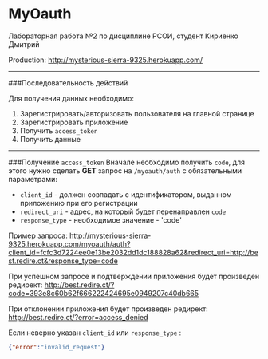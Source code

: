 MyOauth
===================
Лабораторная работа №2 по дисциплине РСОИ, студент Кириенко Дмитрий

Production: 
http://mysterious-sierra-9325.herokuapp.com/

----------
###Последовательность действий

Для получения данных необходимо:

1. Зарегистрировать/авторизовать пользователя на главной странице
2. Зарегистрировать приложение
3. Получить ```access_token```
4. Получить данные

----------
###Получение ```access_token```
Вначале необходимо получить ```code```, для этого нужно сделать **GET** запрос на ```/myoauth/auth``` с обязательными параметрами:

* ```client_id```  - должен совпадать с идентификатором, выданном приложению при его регистрации
* ```redirect_uri``` - адрес, на который будет перенаправлен ```code``` 
* ```response_type``` - необходимое значение - 'code'


Пример запроса:
http://mysterious-sierra-9325.herokuapp.com/myoauth/auth?client_id=fcfc3d7224ee0e13be2032dd1dc188828a62&redirect_uri=http://best.redire.ct&response_type=code

При успешном запросе и подтверждении приложения  будет произведен редирект:
http://best.redire.ct/?code=393e8c60b62f666222424695e0949207c40db665

При отклонении приложения будет произведен редирект:
http://best.redire.ct/?error=access_denied

Если неверно указан ```client_id``` или ```response_type``` :
``` json
{"error":"invalid_request"}
